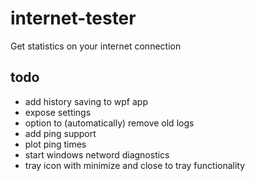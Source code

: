 # internet-tester
Get statistics on your internet connection

## todo
* add history saving to wpf app
* expose settings
* option to (automatically) remove old logs
* add ping support
* plot ping times
* start windows netword diagnostics
* tray icon with minimize and close to tray functionality